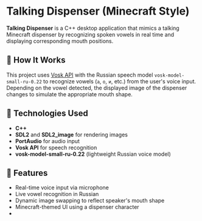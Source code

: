 # Talking Dispenser (Minecraft Style)

**Talking Dispenser** is a C++ desktop application that mimics a talking Minecraft dispenser by recognizing spoken vowels in real time and displaying corresponding mouth positions.

## 🧠 How It Works

This project uses [Vosk API](https://alphacephei.com/vosk/) with the Russian speech model `vosk-model-small-ru-0.22` to recognize vowels (`а`, `о`, `и`, etc.) from the user's voice input. Depending on the vowel detected, the displayed image of the dispenser changes to simulate the appropriate mouth shape.

## 🔧 Technologies Used

- **C++**
- **SDL2** and **SDL2_image** for rendering images
- **PortAudio** for audio input
- **Vosk API** for speech recognition
- **vosk-model-small-ru-0.22** (lightweight Russian voice model)

## 📸 Features

- Real-time voice input via microphone
- Live vowel recognition in Russian
- Dynamic image swapping to reflect speaker's mouth shape
- Minecraft-themed UI using a dispenser character
- 